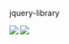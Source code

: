  jquery-library

<img align="left" src ="https://img.shields.io/badge/JavaScript-F7DF1E?style=for-the-badge&logo=javascript&logoColor=black">

<img src ="https://img.shields.io/badge/jQuery-0769AD?style=for-the-badge&logo=jquery&logoColor=white">
